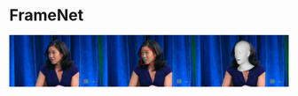 # FrameNet
[![Watch the video](https://github.com/banana1024/FrameNet/blob/main/0000.png)](http://youtu.be/vt5fpE0bzSY)
